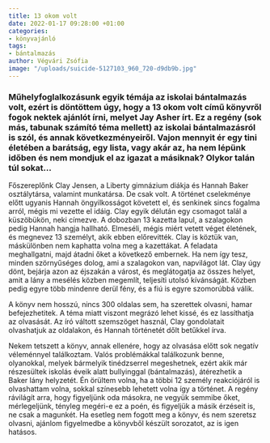 ```yaml
---
title: 13 okom volt
date: 2022-01-17 09:28:00 +01:00
categories:
- könyvajánló
tags:
- bántalmazás
author: Végvári Zsófia
image: "/uploads/suicide-5127103_960_720-d9db9b.jpg"
---
```


### Műhelyfoglalkozásunk egyik témája az iskolai bántalmazás volt, ezért is döntöttem úgy, hogy a 13 okom volt című könyvről fogok nektek ajánlót írni, melyet Jay Asher írt. Ez a regény (sok más, tabunak számító téma mellett) az iskolai bántalmazásról is szól, és annak következményeiről. Vajon mennyit ér egy tini életében a barátság, egy lista, vagy akár az, ha nem lépünk időben és nem mondjuk el az igazat a másiknak? Olykor talán túl sokat…


Főszereplőnk Clay Jensen, a Liberty gimnázium diákja és Hannah Baker osztálytársa, valamint munkatársa. De csak volt. A történet cselekménye előtt ugyanis Hannah öngyilkosságot követett el, és senkinek sincs fogalma arról, mégis mi vezette el idáig. Clay egyik délután egy csomagot talál a küszöbükön, neki címezve. A dobozban 13 kazetta lapul, a szalagokon pedig Hannah hangja hallható. Elmeséli, mégis miért vetett véget életének, és megnevez 13 személyt, akik ebben előrevitték. Clay is köztük van, máskülönben nem kaphatta volna meg a kazettákat. A feladata meghallgatni, majd átadni őket a következő embernek. Ha nem így tesz, minden szörnyűséges dolog, ami a szalagokon van, napvilágot lát. Clay úgy dönt, bejárja azon az éjszakán a várost, és meglátogatja az összes helyet, amit a lány a mesélés közben megemlít, teljesíti utolsó kívánságát. Közben pedig egyre több mindenre derül fény, és a fiú is egyre szomorúbbá válik.


A könyv nem hosszú, nincs 300 oldalas sem, ha szerettek olvasni, hamar befejezhetitek. A téma miatt viszont megrázó lehet kissé, és ez lassíthatja az olvasását. Az író váltott szemszöget használ, Clay gondolatait olvashatjuk az oldalakon, és Hannah történetét dőlt betűkkel írva. 


Nekem tetszett a könyv, annak ellenére, hogy az olvasása előtt sok negatív véleménnyel találkoztam. Valós problémákkal találkozunk benne, olyanokkal, melyek bármelyik tinédzserrel megeshetnek, ezért akik már részesültek iskolás éveik alatt bullyinggal (bántalmazás), átérezhetik a Baker lány helyzetét. Én örültem volna, ha a többi 12 személy reakciójáról is olvashattam volna, sokkal színesebb lehetett volna így a történet. A regény rávilágít arra, hogy figyeljünk oda másokra, ne vegyük semmibe őket, mérlegeljünk, tényleg megéri-e ez a poén, és figyeljük a másik érzéseit is, ne csak a magunkét. Ha esetleg nem fogott meg a könyv, és nem szeretsz olvasni, ajánlom figyelmedbe a könyvből készült sorozatot, az is igen hatásos.
